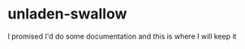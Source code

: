 unladen-swallow
===============
I promised I'd do some documentation and this is where I will keep it
